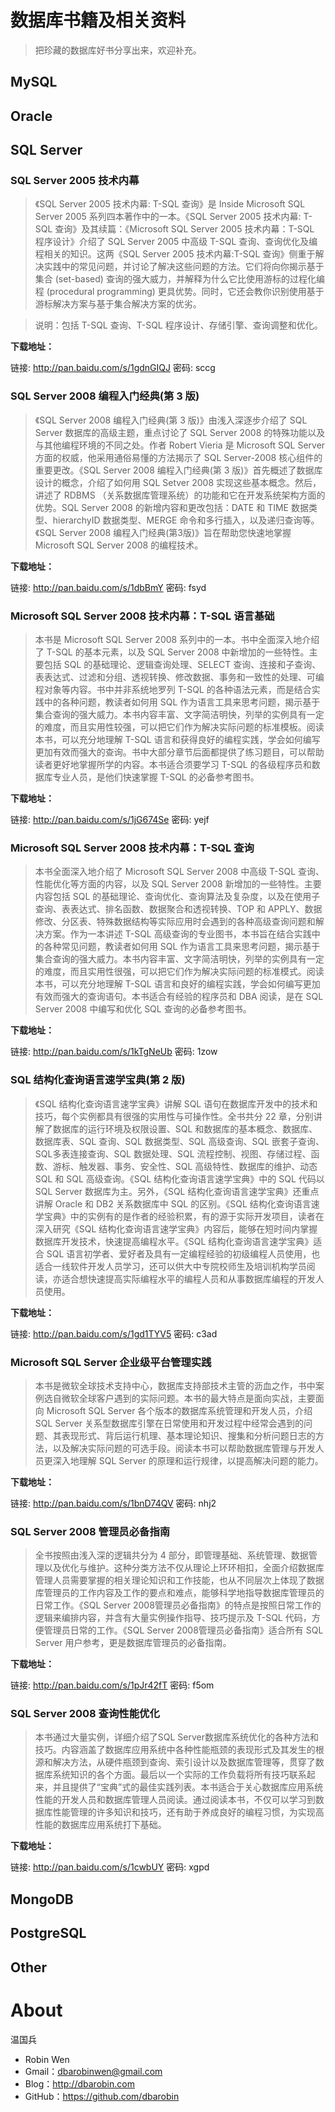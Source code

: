 # 数据库书籍及相关资料 #

> 把珍藏的数据库好书分享出来，欢迎补充。

## MySQL ##

## Oracle ##

## SQL Server ##

### SQL Server 2005 技术内幕 ###

> 《SQL Server 2005 技术内幕: T-SQL 查询》是 Inside Microsoft SQL Server 2005 系列四本著作中的一本。《SQL Server 2005 技术内幕: T-SQL 查询》及其续篇：《Microsoft SQL Server 2005 技术内幕：T-SQL 程序设计》介绍了 SQL Server 2005 中高级 T-SQL 查询、查询优化及编程相关的知识。这两《SQL Server 2005 技术内幕:T-SQL 查询》侧重于解决实践中的常见问题，并讨论了解决这些问题的方法。它们将向你揭示基于集合 (set-based) 查询的强大威力，并解释为什么它比使用游标的过程化编程 (procedural programming) 更具优势。同时，它还会教你识别使用基于游标解决方案与基于集合解决方案的优劣。

> 说明：包括 T-SQL 查询、T-SQL 程序设计、存储引擎、查询调整和优化。

**下载地址：**

链接: http://pan.baidu.com/s/1gdnGIQJ 密码: sccg

### SQL Server 2008 编程入门经典(第 3 版)  ###

> 《SQL Server 2008 编程入门经典(第 3 版)》由浅入深逐步介绍了 SQL Server 数据库的高级主题，重点讨论了 SQL Server 2008 的特殊功能以及与其他编程环境的不同之处。作者 Robert Vieria 是 Microsoft SQL Server 方面的权威，他采用通俗易懂的方法揭示了 SQL Server-2008 核心组件的重要更改。《SQL Server 2008 编程入门经典(第 3 版)》首先概述了数据库设计的概念，介绍了如何用 SQL Setver 2008 实现这些基本概念。然后，讲述了 RDBMS （关系数据库管理系统）的功能和它在开发系统架构方面的优势。SQL Server 2008 的新增内容和更改包括：DATE 和 TIME 数据类型、hierarchyID 数据类型、MERGE 命令和多行插入，以及递归查询等。《SQL Server 2008 编程入门经典(第3版)》旨在帮助您快速地掌握 Microsoft SQL Server 2008 的编程技术。

**下载地址：**

链接: http://pan.baidu.com/s/1dbBmY 密码: fsyd

### Microsoft SQL Server 2008 技术内幕：T-SQL 语言基础 ###

> 本书是 Microsoft SQL Server 2008 系列中的一本。书中全面深入地介绍了 T-SQL 的基本元素，以及 SQL Server 2008 中新增加的一些特性。主要包括 SQL 的基础理论、逻辑查询处理、SELECT 查询、连接和子查询、表表达式、过滤和分组、透视转换、修改数据、事务和一致性的处理、可编程对象等内容。书中并非系统地罗列 T-SQL 的各种语法元素，而是结合实践中的各种问题，教读者如何用 SQL 作为语言工具来思考问题，揭示基于集合查询的强大威力。本书内容丰富、文字简洁明快，列举的实例具有一定的难度，而且实用性较强，可以把它们作为解决实际问题的标准模板。阅读本书，可以充分地理解 T-SQL 语言和获得良好的编程实践，学会如何编写更加有效而强大的查询。书中大部分章节后面都提供了练习题目，可以帮助读者更好地掌握所学的内容。本书适合须要学习 T-SQL 的各级程序员和数据库专业人员，是他们快速掌握 T-SQL 的必备参考图书。

**下载地址：**

链接: http://pan.baidu.com/s/1jG674Se 密码: yejf

### Microsoft SQL Server 2008 技术内幕：T-SQL 查询 ###

> 本书全面深入地介绍了 Microsoft SQL Server 2008 中高级 T-SQL 查询、性能优化等方面的内容，以及 SQL Server 2008 新增加的一些特性。主要内容包括 SQL 的基础理论、查询优化、查询算法及复杂度，以及在使用子查询、表表达式、排名函数、数据聚合和透视转换、TOP 和 APPLY、数据修改、分区表、特殊数据结构等实际应用时会遇到的各种高级查询问题和解决方案。作为一本讲述 T-SQL 高级查询的专业图书，本书旨在结合实践中的各种常见问题，教读者如何用 SQL 作为语言工具来思考问题，揭示基于集合查询的强大威力。本书内容丰富、文字简洁明快，列举的实例具有一定的难度，而且实用性很强，可以把它们作为解决实际问题的标准模式。阅读本书，可以充分地理解 T-SQL 语言和良好的编程实践，学会如何编写更加有效而强大的查询语句。本书适合有经验的程序员和 DBA 阅读，是在 SQL Server 2008 中编写和优化 SQL 查询的必备参考图书。

**下载地址：**

链接: http://pan.baidu.com/s/1kTgNeUb 密码: 1zow

### SQL 结构化查询语言速学宝典(第 2 版) ###

> 《SQL 结构化查询语言速学宝典》讲解 SQL 语句在数据库开发中的技术和技巧，每个实例都具有很强的实用性与可操作性。全书共分 22 章，分别讲解了数据库的运行环境及权限设置、SQL 和数据库的基本概念、数据库、数据库表、SQL 查询、SQL 数据类型、SQL 高级查询、SQL 嵌套子查询、SQL多表连接查询、SQL 数据处理、SQL 流程控制、视图、存储过程、函数、游标、触发器、事务、安全性、SQL 高级特性、数据库的维护、动态 SQL 和 SQL 高级查询。《SQL 结构化查询语言速学宝典》中的 SQL 代码以 SQL Server 数据库为主。另外，《SQL 结构化查询语言速学宝典》还重点讲解 Oracle 和 DB2 关系数据库中 SQL 的区别。《SQL 结构化查询语言速学宝典》中的实例有的是作者的经验积累，有的源于实际开发项目，读者在深入研究《SQL 结构化查询语言速学宝典》内容后，能够在短时间内掌握数据库开发技术，快速提高编程水平。《SQL 结构化查询语言速学宝典》适合 SQL 语言初学者、爱好者及具有一定编程经验的初级编程人员使用，也适合一线软件开发人员学习，还可以供大中专院校师生及培训机构学员阅读，亦适合想快速提高实际编程水平的编程人员和从事数据库编程的开发人员使用。

**下载地址：**

链接: http://pan.baidu.com/s/1gd1TYV5 密码: c3ad

### Microsoft SQL Server 企业级平台管理实践 ###

> 本书是微软全球技术支持中心，数据库支持部技术主管的沥血之作，书中案例选自微软全球客户遇到的实际问题。本书的最大特点是面向实战，主要面向 Microsoft SQL Server 各个版本的数据库系统管理和开发人员，介绍 SQL Server 关系型数据库引擎在日常使用和开发过程中经常会遇到的问题、其表现形式、背后运行机理、基本理论知识、搜集和分析问题日志的方法，以及解决实际问题的可选手段。阅读本书可以帮助数据库管理与开发人员更深入地理解 SQL Server 的原理和运行规律，以提高解决问题的能力。

**下载地址：**

链接: http://pan.baidu.com/s/1bnD74QV 密码: nhj2

### SQL Server 2008 管理员必备指南 ###

> 全书按照由浅入深的逻辑共分为 4 部分，即管理基础、系统管理、数据管理以及优化与维护。这种分类方法不仅从理论上环环相扣，全面介绍数据库管理人员需要掌握的相关理论知识和工作技能，也从不同层次上体现了数据库管理员的工作内容及工作的要点和难点，能够科学地指导数据库管理员的日常工作。《SQL Server 2008管理员必备指南》的特点是按照日常工作的逻辑来编排内容，并含有大量实例操作指导、技巧提示及 T-SQL 代码，方便管理员日常的工作。《SQL Server 2008管理员必备指南》适合所有 SQL Server 用户参考，更是数据库管理员的必备指南。

**下载地址：**

链接: http://pan.baidu.com/s/1pJr42fT 密码: f5om

### SQL Server 2008 查询性能优化 ###

> 本书通过大量实例，详细介绍了SQL Server数据库系统优化的各种方法和技巧。内容涵盖了数据库应用系统中各种性能瓶颈的表现形式及其发生的根源和解决方法，从硬件瓶颈到查询、索引设计以及数据库管理等，贯穿了数据库系统知识的各个方面。最后以一个实际的工作负载将所有技巧联系起来，并且提供了“宝典”式的最佳实践列表。本书适合于关心数据库应用系统性能的开发人员和数据库管理人员阅读。通过阅读本书，不仅可以学习到数据库性能管理的许多知识和技巧，还有助于养成良好的编程习惯，为实现高性能的数据库应用系统打下基础。

**下载地址：**

链接: http://pan.baidu.com/s/1cwbUY 密码: xgpd

## MongoDB  ##

## PostgreSQL ##

## Other ##

# About #

温国兵

* Robin Wen 
* Gmail：dbarobinwen@gmail.com
* Blog：http://dbarobin.com
* GitHub：https://github.com/dbarobin
